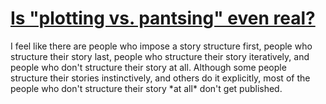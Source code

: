 # [Is "plotting vs. pantsing" even real?](https://losapala.medium.com/what-pantsing-really-means-and-why-most-writers-have-it-all-wrong-a6430d6a5c79)

I feel like there are people who impose a story structure first, people who structure their story last, people who structure their story iteratively, and people who don't structure their story at all. Although some people structure their stories instinctively, and others do it explicitly, most of the people who don't structure their story \*at all\* don't get published.
